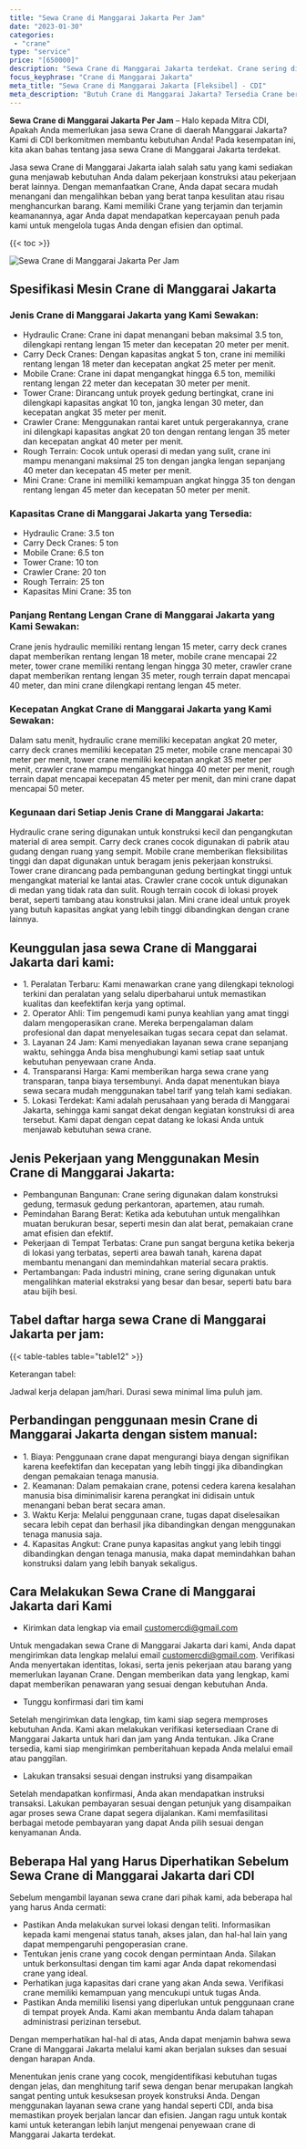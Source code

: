 ```yaml
---
title: "Sewa Crane di Manggarai Jakarta Per Jam"
date: "2023-01-30"
categories:
 - "crane"
type: "service"
price: "[650000]"
description: "Sewa Crane di Manggarai Jakarta terdekat. Crane sering digunakan untuk proyek pembangunan sebagai alat angkat berat yang efisien. Dapatkan penawaran spesial sekarang."
focus_keyphrase: "Crane di Manggarai Jakarta"
meta_title: "Sewa Crane di Manggarai Jakarta [Fleksibel] - CDI"
meta_description: "Butuh Crane di Manggarai Jakarta? Tersedia Crane berkualitas untuk pengangkatan berat. Segera konsultasi gratis."
---
```


**Sewa Crane di Manggarai Jakarta Per Jam** – Halo kepada Mitra CDI, Apakah Anda memerlukan jasa sewa Crane di daerah Manggarai Jakarta? Kami di CDI berkomitmen membantu kebutuhan Anda! Pada kesempatan ini, kita akan bahas tentang jasa sewa Crane di Manggarai Jakarta terdekat.

Jasa sewa Crane di Manggarai Jakarta ialah salah satu yang kami sediakan guna menjawab kebutuhan Anda dalam pekerjaan konstruksi atau pekerjaan berat lainnya. Dengan memanfaatkan Crane, Anda dapat secara mudah menangani dan mengalihkan beban yang berat tanpa kesulitan atau risau menghancurkan barang. Kami memiliki Crane yang terjamin dan terjamin keamanannya, agar Anda dapat mendapatkan kepercayaan penuh pada kami untuk mengelola tugas Anda dengan efisien dan optimal.

{{< toc >}}

![Sewa Crane di Manggarai Jakarta Per Jam](/images/crane/crane-04.jpg)

## Spesifikasi Mesin Crane di Manggarai Jakarta

### Jenis Crane di Manggarai Jakarta yang Kami Sewakan:

*   Hydraulic Crane: Crane ini dapat menangani beban maksimal 3.5 ton, dilengkapi rentang lengan 15 meter dan kecepatan 20 meter per menit.
*   Carry Deck Cranes: Dengan kapasitas angkat 5 ton, crane ini memiliki rentang lengan 18 meter dan kecepatan angkat 25 meter per menit.
*   Mobile Crane: Crane ini dapat mengangkat hingga 6.5 ton, memiliki rentang lengan 22 meter dan kecepatan 30 meter per menit.
*   Tower Crane: Dirancang untuk proyek gedung bertingkat, crane ini dilengkapi kapasitas angkat 10 ton, jangka lengan 30 meter, dan kecepatan angkat 35 meter per menit.
*   Crawler Crane: Menggunakan rantai karet untuk pergerakannya, crane ini dilengkapi kapasitas angkat 20 ton dengan rentang lengan 35 meter dan kecepatan angkat 40 meter per menit.
*   Rough Terrain: Cocok untuk operasi di medan yang sulit, crane ini mampu menangani maksimal 25 ton dengan jangka lengan sepanjang 40 meter dan kecepatan 45 meter per menit.
*   Mini Crane: Crane ini memiliki kemampuan angkat hingga 35 ton dengan rentang lengan 45 meter dan kecepatan 50 meter per menit.

### Kapasitas Crane di Manggarai Jakarta yang Tersedia:

*   Hydraulic Crane: 3.5 ton
*   Carry Deck Cranes: 5 ton
*   Mobile Crane: 6.5 ton
*   Tower Crane: 10 ton
*   Crawler Crane: 20 ton
*   Rough Terrain: 25 ton
*   Kapasitas Mini Crane: 35 ton

### Panjang Rentang Lengan Crane di Manggarai Jakarta yang Kami Sewakan:

Crane jenis hydraulic memiliki rentang lengan 15 meter, carry deck cranes dapat memberikan rentang lengan 18 meter, mobile crane mencapai 22 meter, tower crane memiliki rentang lengan hingga 30 meter, crawler crane dapat memberikan rentang lengan 35 meter, rough terrain dapat mencapai 40 meter, dan mini crane dilengkapi rentang lengan 45 meter.

### Kecepatan Angkat Crane di Manggarai Jakarta yang Kami Sewakan:

Dalam satu menit, hydraulic crane memiliki kecepatan angkat 20 meter, carry deck cranes memiliki kecepatan 25 meter, mobile crane mencapai 30 meter per menit, tower crane memiliki kecepatan angkat 35 meter per menit, crawler crane mampu mengangkat hingga 40 meter per menit, rough terrain dapat mencapai kecepatan 45 meter per menit, dan mini crane dapat mencapai 50 meter.

### Kegunaan dari Setiap Jenis Crane di Manggarai Jakarta:

Hydraulic crane sering digunakan untuk konstruksi kecil dan pengangkutan material di area sempit. Carry deck cranes cocok digunakan di pabrik atau gudang dengan ruang yang sempit. Mobile crane memberikan fleksibilitas tinggi dan dapat digunakan untuk beragam jenis pekerjaan konstruksi. Tower crane dirancang pada pembangunan gedung bertingkat tinggi untuk mengangkat material ke lantai atas. Crawler crane cocok untuk digunakan di medan yang tidak rata dan sulit. Rough terrain cocok di lokasi proyek berat, seperti tambang atau konstruksi jalan. Mini crane ideal untuk proyek yang butuh kapasitas angkat yang lebih tinggi dibandingkan dengan crane lainnya.

## Keunggulan jasa sewa Crane di Manggarai Jakarta dari kami:

*   1\. Peralatan Terbaru: Kami menawarkan crane yang dilengkapi teknologi terkini dan peralatan yang selalu diperbaharui untuk memastikan kualitas dan keefektifan kerja yang optimal.
*   2\. Operator Ahli: Tim pengemudi kami punya keahlian yang amat tinggi dalam mengoperasikan crane. Mereka berpengalaman dalam profesional dan dapat menyelesaikan tugas secara cepat dan selamat.
*   3\. Layanan 24 Jam: Kami menyediakan layanan sewa crane sepanjang waktu, sehingga Anda bisa menghubungi kami setiap saat untuk kebutuhan penyewaan crane Anda.
*   4\. Transparansi Harga: Kami memberikan harga sewa crane yang transparan, tanpa biaya tersembunyi. Anda dapat menentukan biaya sewa secara mudah menggunakan tabel tarif yang telah kami sediakan.
*   5\. Lokasi Terdekat: Kami adalah perusahaan yang berada di Manggarai Jakarta, sehingga kami sangat dekat dengan kegiatan konstruksi di area tersebut. Kami dapat dengan cepat datang ke lokasi Anda untuk menjawab kebutuhan sewa crane.

## Jenis Pekerjaan yang Menggunakan Mesin Crane di Manggarai Jakarta:

*   Pembangunan Bangunan: Crane sering digunakan dalam konstruksi gedung, termasuk gedung perkantoran, apartemen, atau rumah.
*   Pemindahan Barang Berat: Ketika ada kebutuhan untuk mengalihkan muatan berukuran besar, seperti mesin dan alat berat, pemakaian crane amat efisien dan efektif.
*   Pekerjaan di Tempat Terbatas: Crane pun sangat berguna ketika bekerja di lokasi yang terbatas, seperti area bawah tanah, karena dapat membantu menangani dan memindahkan material secara praktis.
*   Pertambangan: Pada industri mining, crane sering digunakan untuk mengalihkan material ekstraksi yang besar dan besar, seperti batu bara atau bijih besi.

## Tabel daftar harga sewa Crane di Manggarai Jakarta per jam:

{{< table-tables table="table12" >}}

Keterangan tabel:

Jadwal kerja delapan jam/hari. Durasi sewa minimal lima puluh jam.

## Perbandingan penggunaan mesin Crane di Manggarai Jakarta dengan sistem manual:

*   1\. Biaya: Penggunaan crane dapat mengurangi biaya dengan signifikan karena keefektifan dan kecepatan yang lebih tinggi jika dibandingkan dengan pemakaian tenaga manusia.
*   2\. Keamanan: Dalam pemakaian crane, potensi cedera karena kesalahan manusia bisa diminimalisir karena perangkat ini didisain untuk menangani beban berat secara aman.
*   3\. Waktu Kerja: Melalui penggunaan crane, tugas dapat diselesaikan secara lebih cepat dan berhasil jika dibandingkan dengan menggunakan tenaga manusia saja.
*   4\. Kapasitas Angkut: Crane punya kapasitas angkut yang lebih tinggi dibandingkan dengan tenaga manusia, maka dapat memindahkan bahan konstruksi dalam yang lebih banyak sekaligus.

## Cara Melakukan Sewa Crane di Manggarai Jakarta dari Kami

*   Kirimkan data lengkap via email customercdi@gmail.com

Untuk mengadakan sewa Crane di Manggarai Jakarta dari kami, Anda dapat mengirimkan data lengkap melalui email customercdi@gmail.com. Verifikasi Anda menyertakan identitas, lokasi, serta jenis pekerjaan atau barang yang memerlukan layanan Crane. Dengan memberikan data yang lengkap, kami dapat memberikan penawaran yang sesuai dengan kebutuhan Anda.
*   Tunggu konfirmasi dari tim kami

Setelah mengirimkan data lengkap, tim kami siap segera memproses kebutuhan Anda. Kami akan melakukan verifikasi ketersediaan Crane di Manggarai Jakarta untuk hari dan jam yang Anda tentukan. Jika Crane tersedia, kami siap mengirimkan pemberitahuan kepada Anda melalui email atau panggilan.
*   Lakukan transaksi sesuai dengan instruksi yang disampaikan

Setelah mendapatkan konfirmasi, Anda akan mendapatkan instruksi transaksi. Lakukan pembayaran sesuai dengan petunjuk yang disampaikan agar proses sewa Crane dapat segera dijalankan. Kami memfasilitasi berbagai metode pembayaran yang dapat Anda pilih sesuai dengan kenyamanan Anda.

## Beberapa Hal yang Harus Diperhatikan Sebelum Sewa Crane di Manggarai Jakarta dari CDI

Sebelum mengambil layanan sewa crane dari pihak kami, ada beberapa hal yang harus Anda cermati:

*   Pastikan Anda melakukan survei lokasi dengan teliti. Informasikan kepada kami mengenai status tanah, akses jalan, dan hal-hal lain yang dapat mempengaruhi pengoperasian crane.
*   Tentukan jenis crane yang cocok dengan permintaan Anda. Silakan untuk berkonsultasi dengan tim kami agar Anda dapat rekomendasi crane yang ideal.
*   Perhatikan juga kapasitas dari crane yang akan Anda sewa. Verifikasi crane memiliki kemampuan yang mencukupi untuk tugas Anda.
*   Pastikan Anda memiliki lisensi yang diperlukan untuk penggunaan crane di tempat proyek Anda. Kami akan membantu Anda dalam tahapan administrasi perizinan tersebut.

Dengan memperhatikan hal-hal di atas, Anda dapat menjamin bahwa sewa Crane di Manggarai Jakarta melalui kami akan berjalan sukses dan sesuai dengan harapan Anda.

Menentukan jenis crane yang cocok, mengidentifikasi kebutuhan tugas dengan jelas, dan menghitung tarif sewa dengan benar merupakan langkah sangat penting untuk kesuksesan proyek konstruksi Anda. Dengan menggunakan layanan sewa crane yang handal seperti CDI, anda bisa memastikan proyek berjalan lancar dan efisien. Jangan ragu untuk kontak kami untuk keterangan lebih lanjut mengenai penyewaan crane di Manggarai Jakarta terdekat.
